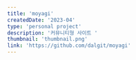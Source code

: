 ```yaml
---
title: 'moyagi'
createdDate: '2023-04'
type: 'personal project'
description: '커뮤니티형 사이트 '
thumbnail: 'thumbnail.png'
link: 'https://github.com/dalgit/moyagi'
---
```

